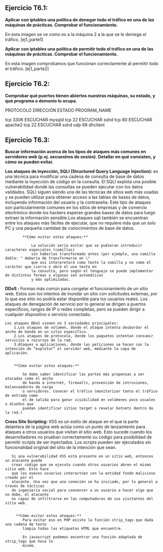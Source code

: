 <h2><b>Ejercicio T6.1:</b></h2>
<b>Aplicar con iptables una política de denegar todo el tráfico
en una de las máquinas de prácticas.
Comprobar el funcionamiento.</b>

En esta imagen se ve como es a la máquina 2 a la que se le deniega el tráfico.
[ej1_parte1]

<b>Aplicar con iptables una política de permitir todo el tráfico
en una de las máquinas de prácticas.
Comprobar el funcionamiento.</b>

En esta imagen comprobamos que funcionan correctamente al permitir todo el tráfico.
[ej1_parte2]

<h2><b>Ejercicio T6.2:</b></h2>
<b>Comprobar qué puertos tienen abiertos nuestras máquinas,
su estado, y qué programa o demonio lo ocupa.</b>

PROTOCOLO   DIRECCIÓN     ESTADO           PROGRAM_NAME 

tcp         3306          ESCUCHAR          mysqld
tcp         22            ESCUCHAR          sshd
tcp         80            ESCUCHAR          apache2
tcp         22            ESCUCHAR          sshd
udp         68                              dhclient

<h2><b>Ejercicio T6.3:</b></h2>
<b>Buscar información acerca de los tipos de ataques más
comunes en servidores web (p.ej. secuestros de sesión).
Detallar en qué consisten, y cómo se pueden evitar.</b>

 <b>Los ataques de inyección, SQLI (Structured Query Language Injection):</b>
     es una técnica para modificar una cadena de consulta de base de datos mediante la
     inyección de código en la consulta. El SQLI explota una posible vulnerabilidad donde
     las consultas se pueden ejecutar con los datos validados.
     SQLI siguen siendo una de las técnicas de sitios web más usadas y se pueden utilizar 
     para obtener acceso a las tablas de bases de datos, incluyendo información del usuario 
     y la contraseña. Este tipo de ataques son particularmente comunes en los sitios de empresas 
     y de comercio electrónico donde los hackers esperan grandes bases de datos para luego extraer 
     la información sensible.Los ataques sqli también se encuentran entre los ataques más fáciles 
     de ejecutar, que no requiere más que un solo PC y una pequeña cantidad de conocimientos de 
     base de datos.

            **Cómo evitar estos ataques:**

                La solución sería evitar que se pudieran introducir caracteres especiales (comillas)
                sin haberlas transformado antes (por ejemplo, una comilla doble: " debería de transformarse en \" 
                que así interpretará como texto la comilla y no como el carácter que cierra o abre el una texto en 
                la consulta, pero según el lenguaje se puede implementar de distintas formas y algunas son automáticas 
                y más optimizadas.

     
 <b>DDoS :</b>
    Formas más común para congelar el funcionamiento de un sitio web. Estos son los intentos de inundar 
    un sitio con solicitudes externas, por lo que ese sitio no podría estar disponible para los usuarios reales. 
    Los ataques de denegación de servicio por lo general se dirigen a puertos específicos, rangos de IP o redes completas,
    pero se pueden dirigir a cualquier dispositivo o servicio conectado.

    Los ataques DDoS vienen en 3 variedades principales:
        1.Los ataques de volumen, donde el ataque intenta desbordar el ancho de banda en un sitio específico.
        2.Los ataques de protocolo, donde los paquetes intentan consumir servicios o recursos de la red.
        3.Ataques a aplicaciones, donde las peticiones se hacen con la intención de “explotar” el servidor web, mediante la capa de aplicación.

    
        **Cómo evitar estos ataques:**
        
            Se debe saber identificar las partes más propensas a ser atacadas como el ancho 
            de banda a internet, firewalls, prevención de intrusiones, balanceadores de carga
            o servidores. Conocer el tráfico (monitorizar tanto el tráfico de entrada como
            el de salida para ganar visibilidad en volúmenes poco usuales o diseños que
            puedan identificar sitios target o revelar botnets dentro de la red.)
 

  <b>Cross Site Scripting: </b>
       XSS es un estilo de ataque en el que la parte delantera de la página web actúa como un
       punto de lanzamiento para ataques a otros usuarios que visitan el sitio web. Esto 
       sucede cuando los desarrolladores no prueban correctamente su código para posibilidad 
       de permitir scripts de ser inyectados. Los scripts pueden ser ejecutados sin
       funcionalidad original del sitio de la intención que sean.

       Si una vulnerabilidad XSS está presente en un sitio web, entonces un atacante puede 
       crear código que se ejecuta cuando otros usuarios abren el mismo sitio web. Esto hace 
       que los nuevos usuarios interactúen con la entidad fondo malicioso creado por el 
       atacante. Una vez que una conexión se ha iniciado, por lo general a través de tácticas 
       de ingeniería social para convencer a un usuario a hacer algo que no debe, el atacante 
       es capaz de infiltrarse en las computadoras de sus visitantes del sitio web.


         **Cómo evitar estos ataques:**
            Para evitar eso en PHP existe la función strip_tags que dada una cadena de texto 
            limpia todas las etiquetas HTML que encuentre.

            En javascript podemos encontrar una función adaptada de strip_tags que hace lo 
            mismo.
